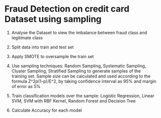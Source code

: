 
# Fraud Detection on credit card Dataset using sampling

1.  Analyse the Dataset to view the imbalance between fraud class and legitimate class

2.  Split data into train and test set

3.  Apply SMOTE to oversample the train set

4.  Use sampling techniques: Random Sampling, Systematic Sampling, Cluster Sampling, Stratified Sampling to generate samples of the training set. Sample size can be calculated and used according to the formula Z^2*p*(1-p)/E^2, by taking confidence interval as 95% and margin of error as 5%

5.  Train classification models over the sample: Logistic Regression, Linear SVM, SVM with RBF Kernel, Random Forest and Decision Tree

6.  Calculate Accuracy for each model
